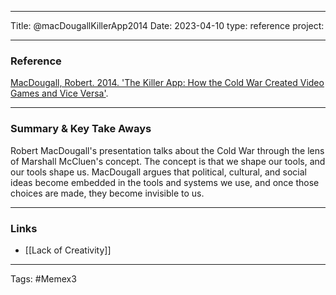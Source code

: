 -----
Title: @macDougallKillerApp2014  Date: 2023-04-10 type: reference project:

---

### Reference

[MacDougall, Robert. 2014. 'The Killer App: How the Cold War Created Video Games and Vice Versa'](https://www.youtube.com/watch?v=_otw7hWq58A).

---

### Summary & Key Take Aways
 
 Robert MacDougall's presentation talks about the Cold War through the lens of Marshall McCluen's concept. The concept is that we shape our tools, and our tools shape us. MacDougall argues that political, cultural, and social ideas become embedded in the tools and systems we use, and once those choices are made, they become invisible to us.
 
---

### Links
- [[Lack of Creativity]]
---

Tags: #Memex3 